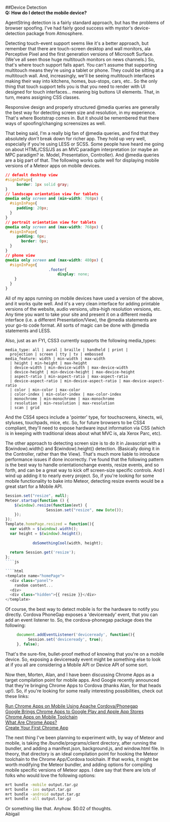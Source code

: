 ##Device Detection  
**Q:  How do I detect the mobile device?**  

AgentString detection is a fairly standard approach, but has the problems of browser spoofing.  I've had fairly good success with mystor's device-detection package from Atmosphere.  

Detecting touch-event support seems like it's a better approach, but remember that there are touch-screen desktop and wall monitors, ala Perceptive Pixel and the first generation versions of Microsoft Surface.  (We've all seen those huge multitouch monitors on news channels.)  So, that's where touch support falls apart. You can't assume that supporting multitouch means they're using a tablet or phone.  They could be sitting at a multitouch wall. And, increasingly, we'll be seeing multitouch interfaces making their way into kitchens, homes, bus-stops, cars, etc..  So the only thing that touch support tells you is that you need to render with UI designed for touch interfaces... meaning big buttons UI elements.  That, in turn, means assigning CSS classes. 

Responsive design and properly structured @media queries are generally the best way for detecting screen size and resolution, in my experience. That's where Bootstrap comes in.  But it should be remembered that there ways of spoofing/changing screensizes as well. 

That being said, I'm a really big fan of @media queries, and find that they absolutely *don't* break down for richer app. They hold up very well, especially if you're using LESS or SCSS.  Some people have heard me going on about HTML/CSS/JS as an MVC paradigm interpretation (or maybe an MPC paradigm?  ie. Model, Presentation, Controller).  And @media queries are a big part of that. The following works quite well for displaying mobile versions of a Meteor apps on mobile devices.  

````css
// default desktop view
#signInPage{
     border: 1px solid gray;
}
// landscape orientation view for tablets
@media only screen and (min-width: 768px) {
  #signInPage{
     padding: 20px;
  }
}
// portrait orientation view for tablets
@media only screen and (max-width: 768px) {
  #signInPage{
     padding: 0px;
       border: 0px;
  }
}
// phone view
@media only screen and (max-width: 480px) {
  #signInPage{
                   .footer{
                       display: none;
    }
  }
}
````

All of my apps running on mobile devices have used a version of the above, and it works quite well.  And it's a very clean interface for adding printable versions of the website, audio versions, ultra-high resolution versions,  etc. Any time you want to take your site and present it on a different media interface (i.e. a different Presentation/View), the @media statements are your go-to code format.  All sorts of magic can be done with @media statements and LESS.

Also, just as an FYI, CSS3 currently supports the following media_types:

````
media_type: all | aural | braille | handheld | print |
  projection | screen | tty | tv | embossed
media_feature: width | min-width | max-width
  | height | min-height | max-height
  | device-width | min-device-width | max-device-width
  | device-height | min-device-height | max-device-height
  | aspect-ratio | min-aspect-ratio | max-aspect-ratio
  | device-aspect-ratio | min-device-aspect-ratio | max-device-aspect-ratio
  | color | min-color | max-color
  | color-index | min-color-index | max-color-index
  | monochrome | min-monochrome | max-monochrome
  | resolution | min-resolution | max-resolution
  | scan | grid
````

And the CSS4 specs include a 'pointer' type, for touchscreens, kinects, wii, styluses, touchpads, mice, etc.  So, for future browsers to be CSS4 compliant, they'll need to expose hardware input information via CSS (which is in keeping with traditional ideas about what MVC is, ala Xerox Parc, etc).  

The other approach to detecting screen size is to do it in Javascript with a $(window).width() and $(window).height() detection.  (Basically doing it in the Controller, rather than the View). That's much more liable to introduce performance issues if done incorrectly.  I've found that the following pattern is the best way to handle orientationchange events, resize events, and so forth, and can be a great way to kick off screen-size specific controls.  And I wind up adding it to nearly every project.  So, if you're looking for some mobile functionality to bake into Meteor, detecting resize events would be a great start for a Mobile API.   
````js
Session.set("resize", null); 
Meteor.startup(function () {
    $(window).resize(function(evt) {
                  Session.set("resize", new Date());
    });
});
Template.homePage.resized = function(){
  var width = $(window).width();
  var height = $(window).height();
  
            doSomethingCool(width, height);
 
  return Session.get('resize');
}; 
````js

````html
<template name="homePage">
  <div class="panel">
    random content... 
  <div> 
  <div class="hidden">{{ resize }}</div>
</template>
````

Of course, the best way to detect mobile is for the hardware to notify you directly.  Cordova PhoneGap exposes a 'deviceready' event, that you can add an event listener to.  So, the cordova-phonegap package does the following:

````js
     document.addEventListener('deviceready', function(){
          Session.set('deviceready', true);
     }, false);
````

That's the sure-fire, bullet-proof method of knowing that you're on a mobile device.  So, exposing a deviceready event might be something else to look at if you all are considering a Mobile API or Device API of some sort.

Now then, Morten, Alan, and I have been discussing Chrome Apps as a target compilation point for mobile apps.  And Google recently announced that they're bringing Chrome Apps to Cordova (thanks Alan, for that heads up!).  So, if you're looking for some really interesting possibilities, check out these links:
 
[Run Chrome Apps on Mobile Using Apache Cordova/Phonegap](http://blog.chromium.org/2014/01/run-chrome-apps-on-mobile-using-apache.html)  
[Google Brings Chrome Apps to Google Play and Apple App Stores](http://thenextweb.com/google/2014/01/28/google-brings-chrome-apps-android-ios-lets-developers-submit-google-play-apples-app-store/#!uauSm)  
[Chrome Apps on Mobile Toolchain](https://github.com/MobileChromeApps/mobile-chrome-apps/blob/master/README.md)  
[What Are Chrome Apps?](http://developer.chrome.com/apps/about_apps.html)   
[Create Your First Chrome App](http://developer.chrome.com/apps/first_app.html)  


The next thing I've been planning to experiment with, by way of Meteor and mobile, is taking the /bundle/programs/client directory, after running the bundler, and adding a manifest.json, background.js, and window.html file.  In theory, that directory is an ideal compilation point for hooking the Meteor toolchain to the Chrome App/Cordova toolchain.  If that works, it might be worth modifying the Meteor bundler, and adding options for compiling mobile specific versions of Meteor apps.  I dare say that there are lots of folks who would love the following options:

````sh
mrt bundle -mobile output.tar.gz
mrt bundle -ios output.tar.gz
mrt bundle -android output.tar.gz
mrt bundle -all output.tar.gz
````

Or something like that.  Anyhow.  $0.02 of thoughts.  
Abigail
